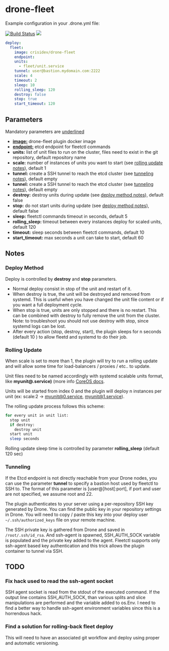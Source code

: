 # drone-fleet
Example configuration in your .drone.yml file:

[![Build Status](https://drone.crisidev.org/api/badges/crisidev/drone-fleet/status.svg)](https://drone.crisidev.org/crisidev/drone-fleet)
[![](https://badge.imagelayers.io/crisidev/drone-fleet:latest.svg)](https://imagelayers.io/?images=crisidev/drone-fleet:latest 'Get your own badge on imagelayers.io')

```yaml
deploy:
  fleet:
    image: crisidev/drone-fleet
    endpoint:
    units:
      - fleet/unit.service
    tunnel: user@bastion.mydomain.com:2222
    scale: 4
    timeout: 2
    sleep: 10
    rolling_sleep: 120
    destroy: false
    stop: true
    start_timeout: 120
```

## Parameters
Mandatory parameters are <u>underlined</u>

* <u><b>image:</b></u> drone-fleet plugin docker image
* <u><b>endpoint:</b></u> etcd endpoint for fleetctl commands
* <b>units:</b> list of unit files to run on the cluster, files need to exist in the git repository, default repository name
* <b>scale:</b> number of instances of units you want to start (see [rolling update notes](DOCS.md#rolling-update)), default 1
* <b>tunnel:</b> create a SSH tunnel to reach the etcd cluster (see [tunneling notes](DOCS.md#tunneling)), default empty
* <b>tunnel:</b> create a SSH tunnel to reach the etcd cluster (see [tunneling notes](DOCS.md#tunneling)), default empty
* <b>destroy:</b> destroy units during update (see [deploy method notes](DOCS.md#deploy-method)), default false
* <b>stop:</b> do not start units during update (see [deploy method notes](DOCS.md#deploy-method)), default false
* <b>sleep:</b> fleetctl commands timeout in seconds, default 5
* <b>rolling_sleep:</b> timeout between every instances deploy for scaled units, default 120
* <b>timeout:</b> sleep seconds between fleetctl commands, default 10
* <b>start_timeout:</b> max seconds a unit can take to start, default 60

## Notes
### Deploy Method
Deploy is controlled by <b>destroy</b> and <b>stop</b> parameters. 

* Normal deploy consist in stop of the unit and restart of it.
* When destroy is true, the unit will be destroyed and removed from systemd. This is useful when you have changed the unit file content or if you want a full deployment cycle.
* When stop is true, units are only stopped and there is no restart. This can be combined with destroy to fully remove the unit from the cluster. Note: to troubleshoot you should not use destroy with stop, since systemd logs can be lost.
* After every action (stop, destroy, start), the plugin sleeps for n seconds (default 10 ) to allow fleetd and systemd to do their job.

### Rolling Update
When scale is set to more than 1, the plugin will try to run a rolling update and will allow some time for load-balancers / proxies / etc.. to update. 

Unit files need to be named accordingly with systemd scalable units format, like <b>myunit@.service)</b> (more info [CoreOS docs](https://coreos.com/fleet/docs/latest/launching-containers-fleet.html).

Units will be started from index 0 and the plugin will deploy n instances per unit (ex: scale:2 -> myunit@0.service, myunit@1.service).

The rolling update process follows this scheme:

```bash
for every unit in unit list:
  stop unit
  if destroy:
    destroy unit
  start unit
  sleep seconds
```

Rolling update sleep time is controlled by parameter <b>rolling_sleep</b>  (default 120 sec)

### Tunneling
If the Etcd endpoint is not directly reachable from your Drone nodes, you can use the parameter <b>tunnel</b> to specify a bastion host used by fleetctl to SSH to. The format of this parameter is
[user@]host[:port], if port and user are not specified, we assume root and 22.

The plugin authenticates to your server using a per-repository SSH key generated by Drone. You can find the public key in your repository settings in Drone. You will need to copy / paste this key into your deploy user `~/.ssh/authorized_keys` file on your remote machine.

The SSH private key is gathered from Drone and saved in `/root/.ssh/id_rsa`. And ssh-agent is spawned, SSH_AUTH_SOCK variable is populated and the private key added to the agent.
Fleetctl supports only ssh-agent based key authentication and this trick allows the plugin container to tunnel via SSH.

## TODO
### Fix hack used to read the ssh-agent socket
SSH agent socket is read from the stdout of the executed command. If the output line contains SSH_AUTH_SOCK, than various splits and slice manipulations are performed and the variable added to os.Env. I need to find a better way to handle ssh-agent environment variables since this is a horrendous hack.

### Find a solution for rolling-back fleet deploy
This will need to have an associated git workflow and deploy using proper and automatic versioning.
